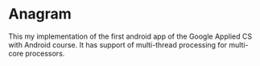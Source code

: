 # Anagram
This my implementation of the first android app of the Google Applied CS with Android course.
It has support of multi-thread processing for multi-core processors.
